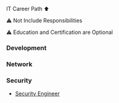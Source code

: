 IT Career Path ⬆️

⚠️ Not Include Responsibilities

⚠️ Education and Certification are Optional

### Development 
   


### Network 
   
  
  
### Security 
   * [Security Engineer](https://github.com/rezaduty/career-path/blob/master/Security/Security_Engineer.md)
